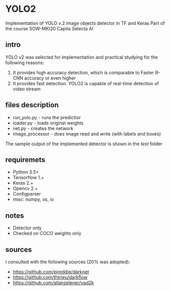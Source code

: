 # YOLO2 

Implementation of YOLO v.2 image objects detector in TF and Keras
Part of the course SOW-MKI20 Capita Selecta AI

## intro
YOLO v2 was selected for implementation and practical studying for the following reasons:
1. It provides high accuracy detection, which is comparable to Faster R-CNN accuracy or even higher
2. It provides fast detection. YOLO2 is capable of real-time detection of video stream

## files description
- run_yolo.py - runs the predictior
- loader.py - loads original weights
- net.py - creates the network
- image_processor - does image read and write (with labels and boxes)

The sample output of the implemented detector is shown in the *test* folder

## requiremets
- Python 3.5+
- Tensorflow 1.+
- Keras 2.+
- Opencv 2.+
- Configparser
- misc: numpy, os, io

## notes
- Detector only
- Checked on COCO weights only

## sources
I consulted with the following sources (20% was adopted):
- https://github.com/pjreddie/darknet
- https://github.com/thtrieu/darkflow
- https://github.com/allanzelener/yad2k
